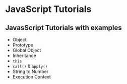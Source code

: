 # JavaScript Tutorials

## JavasScript Tutorials with examples

- Object
- Prototype
- Global Object
- Inheritance
- `this`
- `call()` & `apply()`
- String to Number
- Execution Context
